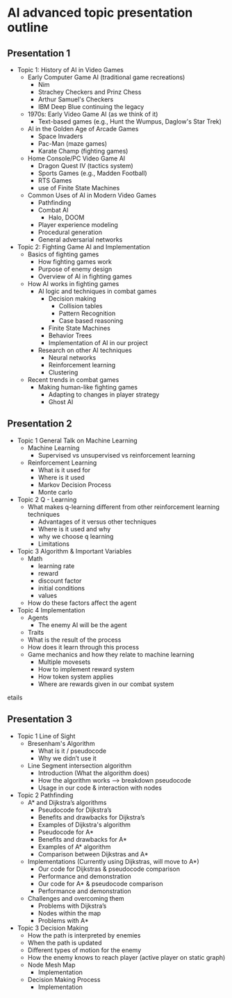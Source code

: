 # AI advanced topic presentation outline

## Presentation 1

* Topic 1: History of AI in Video Games
	* Early Computer Game AI (traditional game recreations)
		* Nim
		* Strachey Checkers and Prinz Chess
		* Arthur Samuel's Checkers
		* IBM Deep Blue continuing the legacy
	* 1970s: Early Video Game AI (as we think of it)
		* Text-based games (e.g., Hunt the Wumpus, Daglow's Star Trek)
	* AI in the Golden Age of Arcade Games
		* Space Invaders
		* Pac-Man (maze games)
		* Karate Champ (fighting games)
	* Home Console/PC Video Game AI
		* Dragon Quest IV (tactics system)
		* Sports Games (e.g., Madden Football)
		* RTS Games
		* use of Finite State Machines
	* Common Uses of AI in Modern Video Games
		* Pathfinding
		* Combat AI
			* Halo, DOOM
		* Player experience modeling
		* Procedural generation
		* General adversarial networks
* Topic 2: Fighting Game AI and Implementation
	* Basics of fighting games
		* How fighting games work
		* Purpose of enemy design
		* Overview of AI in fighting games
	* How AI works in fighting games
		* AI logic and techniques in combat games
			* Decision making
				* Collision tables
				* Pattern Recognition
				* Case based reasoning
			* Finite State Machines
			* Behavior Trees
			* Implementation of AI in our project
		* Research on other AI techniques
			* Neural networks
			* Reinforcement learning
			* Clustering
	* Recent trends in combat games
		* Making human-like fighting games
			* Adapting to changes in player strategy
			* Ghost AI

## Presentation 2

* Topic 1 General Talk on Machine Learning
	* Machine Learning
		* Supervised vs unsupervised vs reinforcement learning
	* Reinforcement Learning
		* What is it used for
		* Where is it used
		* Markov Decision Process
		* Monte carlo
* Topic 2 Q - Learning
	* What makes q-learning different from other reinforcement learning techniques
		* Advantages of it versus other techniques
		* Where is it used and why
		* why we choose q learning
		* Limitations
* Topic 3 Algorithm & Important Variables
	* Math
		* learning rate
		* reward
		* discount factor
		* initial conditions
		* values
	* How do these factors affect the agent
* Topic 4 Implementation 	
	* Agents
		* The enemy AI will be the agent
	* Traits
	* What is the result of the process
	* How does it learn through this process
	* Game mechanics and how they relate to machine learning
		* Multiple movesets
		* How to implement reward system
		* How token system applies
		* Where are rewards given in our combat system

etails

## Presentation 3

* Topic 1 Line of Sight
	* Bresenham's Algorithm
		* What is it / pseudocode
		* Why we didn’t use it
	* Line Segment intersection algorithm
		* Introduction (What the algorithm does)
  		* How the algorithm works --> breakdown pseudocode
  		* Usage in our code & interaction with nodes
* Topic 2 Pathfinding
	* A* and Dijkstra’s algorithms
		* Pseudocode for Dijkstra’s
		* Benefits and drawbacks for Dijkstra’s
		* Examples of Dijkstra's algorithm
		* Pseudocode for A*
		* Benefits and drawbacks for A*
		* Examples of A* algorithm
		* Comparison between Dijkstras and A*
	* Implementations (Currently using Dijkstras, will move to A*)
		* Our code for Dijkstras & pseudocode comparison
		* Performance and demonstration
		* Our code for A* & pseudocode comparison
		* Performance and demonstration
	* Challenges and overcoming them
		* Problems with Dijkstra’s
		* Nodes within the map
		* Problems with A*
* Topic 3 Decision Making
	* How the path is interpreted by enemies
	* When the path is updated
	* Different types of motion for the enemy
	* How the enemy knows to reach player (active player on static graph)
	* Node Mesh Map
		* Implementation
	* Decision Making Process
		* Implementation
	

